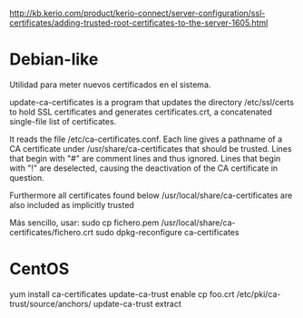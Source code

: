 http://kb.kerio.com/product/kerio-connect/server-configuration/ssl-certificates/adding-trusted-root-certificates-to-the-server-1605.html

# Debian-like
Utilidad para meter nuevos certificados en el sistema.

update-ca-certificates is a program that updates the directory /etc/ssl/certs to hold SSL certificates and generates certificates.crt, a concatenated single-file list of certificates.

It reads the file /etc/ca-certificates.conf. Each line gives a pathname of a CA certificate under /usr/share/ca-certificates that should be trusted. Lines that begin with "#" are comment lines and thus ignored. Lines that begin with "!" are deselected, causing the deactivation of the CA certificate in question.

Furthermore all certificates found below /usr/local/share/ca-certificates are also included as implicitly trusted


Más sencillo, usar:
sudo cp fichero.pem /usr/local/share/ca-certificates/fichero.crt
sudo dpkg-reconfigure ca-certificates


# CentOS
yum install ca-certificates
update-ca-trust enable
cp foo.crt /etc/pki/ca-trust/source/anchors/
update-ca-trust extract
